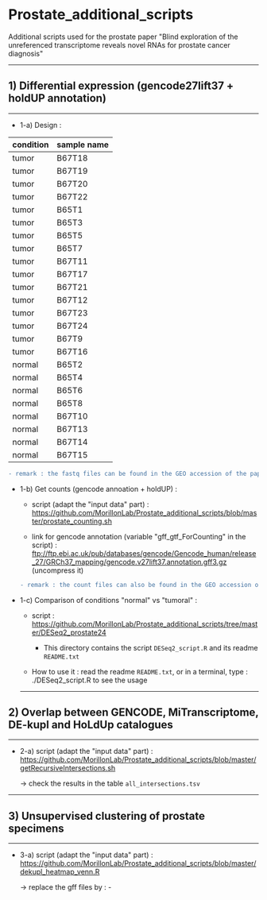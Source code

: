 # Prostate_additional_scripts
Additional scripts used for the prostate paper "Blind exploration of the unreferenced transcriptome reveals novel RNAs for prostate cancer diagnosis"

---

## 1) Differential expression (gencode27lift37 + holdUP annotation) ##

---


- 1-a) Design :

|condition| sample name |
|--------  |-------------|
|tumor	|	B67T18|
|tumor		|	B67T19|
|tumor		|	B67T20|
|tumor		|	B67T22|
|tumor		|	B65T1|
|tumor		|	B65T3|
|tumor		|	B65T5|
|tumor		|	B65T7|
|tumor		|	B67T11|
|tumor		|	B67T17|
|tumor		|	B67T21|
|tumor		|	B67T12|
|tumor		|	B67T23|
|tumor		|	B67T24|
|tumor		|	B67T9|
|tumor		|	B67T16|
|normal		|			B65T2|
|normal			|		B65T4|
|normal			|		B65T6|
|normal			|		B65T8|
|normal			|		B67T10|
|normal				|	B67T13|
|normal			|		B67T14|
|normal				|	B67T15|

```diff
- remark : the fastq files can be found in the GEO accession of the paper, as well as the instructions for the alignment !
```

 - 1-b) Get counts (gencode annoation + holdUP) : 
 
   - script (adapt the "input data" part) : https://github.com/MorillonLab/Prostate_additional_scripts/blob/master/prostate_counting.sh
   
   - link for gencode annotation (variable "gff_gtf_ForCounting" in the script) : ftp://ftp.ebi.ac.uk/pub/databases/gencode/Gencode_human/release_27/GRCh37_mapping/gencode.v27lift37.annotation.gff3.gz (uncompress it)
   
   ```diff
   - remark : the count files can also be found in the GEO accession of the paper !
   ```
   
   
 - 1-c) Comparison of conditions "normal" vs "tumoral" : 
 
   - script : https://github.com/MorillonLab/Prostate_additional_scripts/tree/master/DESeq2_prostate24
   
        - This directory contains the script `DESeq2_script.R` and its readme `README.txt`
        
   - How to use it : read the readme `README.txt`, or in a terminal, type : ./DESeq2_script.R to see the usage
   
   ---
   
 ## 2) Overlap between GENCODE, MiTranscriptome, DE-kupl and HoLdUp catalogues ##
   
   ---
   
  - 2-a) script (adapt the "input data" part) : https://github.com/MorillonLab/Prostate_additional_scripts/blob/master/getRecursiveIntersections.sh
  
      -> check the results in the table `all_intersections.tsv`
   
   ---
   
 ## 3) Unsupervised clustering of prostate specimens
     
   ---
   
   - 3-a) script (adapt the "input data" part) : https://github.com/MorillonLab/Prostate_additional_scripts/blob/master/dekupl_heatmap_venn.R
   
      -> replace the gff files by :
           -
